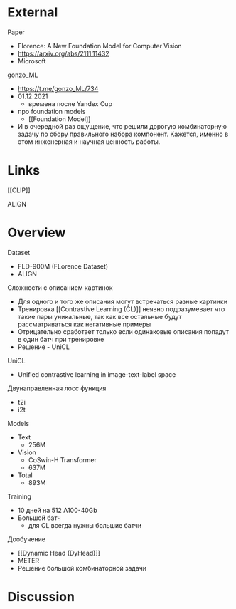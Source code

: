 
# External

Paper
- Florence: A New Foundation Model for Computer Vision
- https://arxiv.org/abs/2111.11432
- Microsoft

gonzo_ML
- https://t.me/gonzo_ML/734
- 01.12.2021
	- времена после Yandex Cup
- про foundation models
	- [[Foundation Model]]
- И в очередной раз ощущение, что решили дорогую комбинаторную задачу по сбору правильного набора компонент. Кажется, именно в этом инженерная и научная ценность работы.

# Links

[[CLIP]]

ALIGN

# Overview

Dataset
- FLD-900M (FLorence Dataset)
- ALIGN

Сложности с описанием картинок
- Для одного и того же описания могут встречаться разные картинки
- Тренировка [[Contrastive Learning (CL)]] неявно подразумевает что такие пары уникальные, так как все остальные будут рассматриваться как негативные примеры
- Отрицательно сработает только если одинаковые описания попадут в один батч при тренировке
- Решение - UniCL

UniCL
- Unified contrastive learning in image-text-label space

Двунаправленная лосс функция
- t2i
- i2t

Models
- Text
	- 256М
- Vision
	- CoSwin-H Transformer
	- 637М
- Total
	- 893М

Training
- 10 дней на 512 A100-40Gb
- Большой батч 
	- для CL всегда нужны большие батчи

Дообучение
- [[Dynamic Head (DyHead)]]
- METER
- Решение большой комбинаторной задачи

# Discussion
